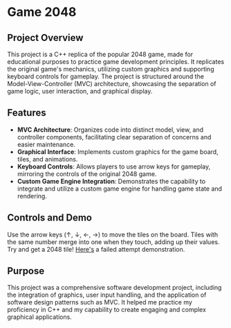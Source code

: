 # Game 2048

## Project Overview
This project is a C++ replica of the popular 2048 game, made for educational purposes to practice game development principles. It replicates the original game's mechanics, utilizing custom graphics and supporting keyboard controls for gameplay. The project is structured around the Model-View-Controller (MVC) architecture, showcasing the separation of game logic, user interaction, and graphical display.

## Features
- **MVC Architecture**: Organizes code into distinct model, view, and controller components, facilitating clear separation of concerns and easier maintenance.
- **Graphical Interface**: Implements custom graphics for the game board, tiles, and animations.
- **Keyboard Controls**: Allows players to use arrow keys for gameplay, mirroring the controls of the original 2048 game.
- **Custom Game Engine Integration**: Demonstrates the capability to integrate and utilize a custom game engine for handling game state and rendering.

## Controls and Demo
Use the arrow keys (↑, ↓, ←, →) to move the tiles on the board. Tiles with the same number merge into one when they touch, adding up their values. Try and get a 2048 tile! [Here's](https://drive.google.com/file/d/1iSn5vmP2I7VpD6dO77Aqnu9hL3OsqWf-/view?usp=sharing) a failed attempt demonstration.


## Purpose
This project was a comprehensive software development project, including the integration of graphics, user input handling, and the application of software design patterns such as MVC. It helped me practice my proficiency in C++ and my capability to create engaging and complex graphical applications.
